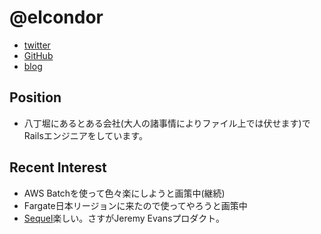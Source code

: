 @elcondor
====

- [twitter](https://twitter.com/elcondor)
- [GitHub](https://github.com/condor)
- [blog](http://blog.el-condor.net/)

Position
----

- 八丁堀にあるとある会社(大人の諸事情によりファイル上では伏せます)でRailsエンジニアをしています。

Recent Interest
----

- AWS Batchを使って色々楽にしようと画策中(継続)
- Fargate日本リージョンに来たので使ってやろうと画策中
- [Sequel](https://sequel.jeremyevans.net/)楽しい。さすがJeremy Evansプロダクト。
